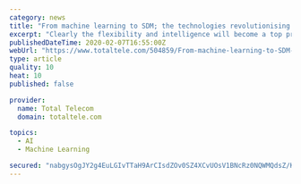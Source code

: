 ```yaml
---
category: news
title: "From machine learning to SDM; the technologies revolutionising the subsea cable industry"
excerpt: "Clearly the flexibility and intelligence will become a top priority. Following the trend from the terrestrial networks, intelligence will be introduced at different levels thanks to SDN interfaces and machine learning algorithms. What makes an event like Submarine Networks EMEA such a great opportunity for professionals interested in the subsea ..."
publishedDateTime: 2020-02-07T16:55:00Z
webUrl: "https://www.totaltele.com/504859/From-machine-learning-to-SDM-the-technologies-revolutionising-the-subsea-cable-industry"
type: article
quality: 10
heat: 10
published: false

provider:
  name: Total Telecom
  domain: totaltele.com

topics:
  - AI
  - Machine Learning

secured: "nabgysOgJY2g4EuLGIvTTaH9ArCIsdZOv0SZ4XCvUOsV1BNcRz0NQWMQdsZ/KOZIqXze1qelZ4qkN5fJ11DsYTMff0r5uox0oPH/VmY5+JjF3e6bFA20NUcfpabTlpdXHjUMKHzpdC6fwKDTMOwD33q1NkSg2Uhr1+cTXmJPyDY7YZtrtdICopbEzrulTEnTobyz/Kn10yoHoENx955zvBnnC0/L1CT+oK+LMemaGX95TFLgZXAjQXUJsIBPoVkFmbZcBv/cuaz35L2TV+TLJPITJhVBdD/K1zuaEtci+3yLEpxDJeyqs4zWV+1ymfZHq1h4PktJIkVL5z5EioXJLT0ak9nbbuWJNDbEyhfrXrnQmSTCaD/BNI8FEmYxhLU60o9tAl3ywwWjtD/TcaibkFSm0WW8yVw66+xoF/Tyoc2Y6GW7kzUvWIIIWf6CL/7qKF/ImN147fPjtJ5e841I2HZGHmE8X43bf/8oCzCSpS4=;W80I/C+LfdcVwoThYO3kJg=="
---
```


